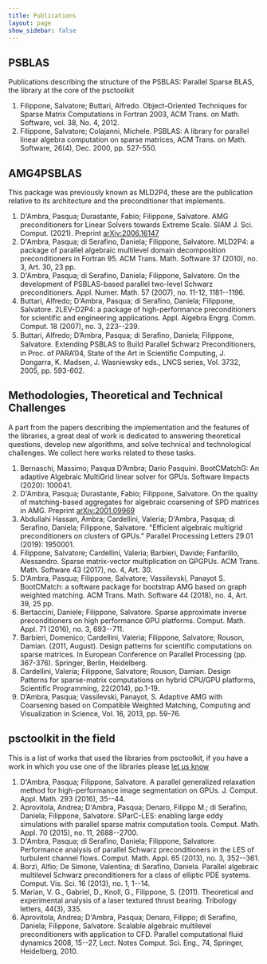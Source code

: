 ```yaml
---
title: Publications
layout: page
show_sidebar: false
---
```


## PSBLAS
Publications describing the structure of the PSBLAS: Parallel Sparse BLAS, the library at the core of the psctoolkit
1. Filippone, Salvatore; Buttari, Alfredo. Object-Oriented Techniques for Sparse Matrix Computations in Fortran 2003, ACM Trans. on Math. Software, vol. 38, No. 4, 2012.
2. Filippone, Salvatore; Colajanni, Michele. PSBLAS: A library for parallel linear algebra computation on sparse matrices, ACM Trans. on Math. Software, 26(4), Dec. 2000, pp. 527-550.

## AMG4PSBLAS
This package was previously known as MLD2P4, these are the publication relative to its architecture and the preconditioner that implements.
1. D'Ambra, Pasqua; Durastante, Fabio; Filippone, Salvatore. AMG preconditioners for Linear Solvers towards Extreme Scale. SIAM J. Sci. Comput. (2021). Preprint [arXiv:2006.16147](https://arxiv.org/abs/2006.16147)
2. D'Ambra, Pasqua; di Serafino, Daniela; Filippone, Salvatore. MLD2P4: a package of parallel algebraic multilevel domain decomposition preconditioners in Fortran 95. ACM Trans. Math. Software 37 (2010), no. 3, Art. 30, 23 pp.
3. D'Ambra, Pasqua; di Serafino, Daniela; Filippone, Salvatore. On the development of PSBLAS-based parallel two-level Schwarz preconditioners. Appl. Numer. Math. 57 (2007), no. 11-12, 1181--1196.
4. Buttari, Alfredo; D'Ambra, Pasqua; di Serafino, Daniela; Filippone, Salvatore. 2LEV-D2P4: a package of high-performance preconditioners for scientific and engineering applications. Appl. Algebra Engrg. Comm. Comput. 18 (2007), no. 3, 223--239.
5. Buttari, Alfredo; D’Ambra, Pasqua; di Seraﬁno, Daniela; Filippone, Salvatore. Extending PSBLAS to Build Parallel Schwarz Preconditioners, in Proc. of PARA’04, State of the Art in Scientiﬁc Computing, J. Dongarra, K. Madsen, J. Wasniewsky eds., LNCS series, Vol. 3732, 2005, pp. 593-602.

## Methodologies, Theoretical and Technical Challenges
A part from the papers describing the implementation and the features of the libraries, a great deal of work is dedicated to answering theoretical questions, develop new algorithms, and solve technical and technological challenges. We collect here works related to these tasks.

1. Bernaschi, Massimo; Pasqua D’Ambra; Dario Pasquini. BootCMatchG: An adaptive Algebraic MultiGrid linear solver for GPUs. Software Impacts (2020): 100041.
2. D'Ambra, Pasqua; Durastante, Fabio; Filippone, Salvatore.  On the quality of matching-based aggregates for algebraic coarsening of SPD matrices in AMG. Preprint [arXiv:2001.09969](https://arxiv.org/abs/2001.09969)
3. Abdullahi Hassan, Ambra; Cardellini, Valeria;  D'Ambra, Pasqua; di Serafino, Daniela; Filippone, Salvatore. "Efficient algebraic multigrid preconditioners on clusters of GPUs." Parallel Processing Letters 29.01 (2019): 1950001.
4. Filippone, Salvatore; Cardellini, Valeria; Barbieri, Davide; Fanfarillo, Alessandro. Sparse matrix-vector multiplication on GPGPUs. ACM Trans. Math. Software 43 (2017), no. 4, Art. 30.
5. D'Ambra, Pasqua; Filippone, Salvatore; Vassilevski, Panayot S. BootCMatch: a software package for bootstrap AMG based on graph weighted matching. ACM Trans. Math. Software 44 (2018), no. 4, Art. 39, 25 pp.
6. Bertaccini, Daniele; Filippone, Salvatore. Sparse approximate inverse preconditioners on high performance GPU platforms. Comput. Math. Appl. 71 (2016), no. 3, 693--711.
7. Barbieri, Domenico; Cardellini, Valeria; Filippone, Salvatore; Rouson, Damian. (2011, August). Design patterns for scientific computations on sparse matrices. In European Conference on Parallel Processing (pp. 367-376). Springer, Berlin, Heidelberg.
8. Cardellini, Valeria; Filippone, Salvatore; Rouson, Damian. Design Patterns for sparse-matrix computations on hybrid CPU/GPU platforms, Scientific Programming, 22(2014), pp.1-19.
9. D’Ambra, Pasqua; Vassilevski, Panayot, S. Adaptive AMG with Coarsening based on Compatible Weighted Matching, Computing and Visualization in Science, Vol. 16, 2013, pp. 59-76.

## psctoolkit in the field
This is a list of works that used the libraries from psctoolkit, if you have a work in which you use one of the libraries please [let us know](mailto:eocoe@na.iac.cnr.it?subject=[psctoolkit]%20New%20application)

1. D'Ambra, Pasqua; Filippone, Salvatore. A parallel generalized relaxation method for high-performance image segmentation on GPUs. J. Comput. Appl. Math. 293 (2016), 35--44.
2. Aprovitola, Andrea; D'Ambra, Pasqua; Denaro, Filippo M.; di Serafino, Daniela; Filippone, Salvatore. SParC-LES: enabling large eddy simulations with parallel sparse matrix computation tools. Comput. Math. Appl. 70 (2015), no. 11, 2688--2700.
2. D'Ambra, Pasqua; di Serafino, Daniela; Filippone, Salvatore. Performance analysis of parallel Schwarz preconditioners in the LES of turbulent channel flows. Comput. Math. Appl. 65 (2013), no. 3, 352--361.
3. Borzì, Alfio; De Simone, Valentina; di Serafino, Daniela. Parallel algebraic multilevel Schwarz preconditioners for a class of elliptic PDE systems. Comput. Vis. Sci. 16 (2013), no. 1, 1--14.
4. Marian, V. G., Gabriel, D., Knoll, G., Filippone, S. (2011). Theoretical and experimental analysis of a laser textured thrust bearing. Tribology letters, 44(3), 335.
5. Aprovitola, Andrea; D'Ambra, Pasqua; Denaro, Filippo; di Serafino, Daniela; Filippone, Salvatore. Scalable algebraic multilevel preconditioners with application to CFD. Parallel computational fluid dynamics 2008, 15--27, Lect. Notes Comput. Sci. Eng., 74, Springer, Heidelberg, 2010.
